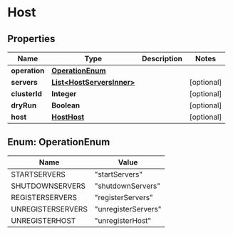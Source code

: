 

# Host


## Properties

| Name | Type | Description | Notes |
|------------ | ------------- | ------------- | -------------|
|**operation** | [**OperationEnum**](#OperationEnum) |  |  |
|**servers** | [**List&lt;HostServersInner&gt;**](HostServersInner.md) |  |  [optional] |
|**clusterId** | **Integer** |  |  [optional] |
|**dryRun** | **Boolean** |  |  [optional] |
|**host** | [**HostHost**](HostHost.md) |  |  [optional] |



## Enum: OperationEnum

| Name | Value |
|---- | -----|
| STARTSERVERS | &quot;startServers&quot; |
| SHUTDOWNSERVERS | &quot;shutdownServers&quot; |
| REGISTERSERVERS | &quot;registerServers&quot; |
| UNREGISTERSERVERS | &quot;unregisterServers&quot; |
| UNREGISTERHOST | &quot;unregisterHost&quot; |



